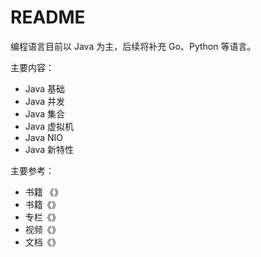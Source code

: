 # README

编程语言目前以 Java 为主，后续将补充 Go、Python 等语言。

主要内容：

* Java 基础
* Java 并发
* Java 集合
* Java 虚拟机
* Java NIO
* Java 新特性

主要参考：

* 书籍 《》
* 书籍《》
* 专栏《》
* 视频《》
* 文档《》
